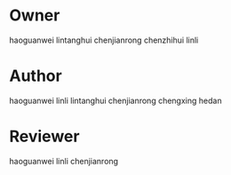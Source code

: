 # Owner
haoguanwei
lintanghui
chenjianrong
chenzhihui
linli

# Author 
haoguanwei
linli
lintanghui
chenjianrong
chengxing
hedan

# Reviewer
haoguanwei
linli
chenjianrong
